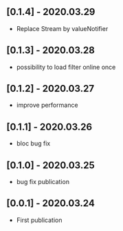 ## [0.1.4] - 2020.03.29
* Replace Stream by valueNotifier

## [0.1.3] - 2020.03.28
* possibility to load filter online once

## [0.1.2] - 2020.03.27
* improve performance

## [0.1.1] - 2020.03.26
* bloc bug fix

## [0.1.0] - 2020.03.25
* bug fix publication

## [0.0.1] - 2020.03.24
* First publication
